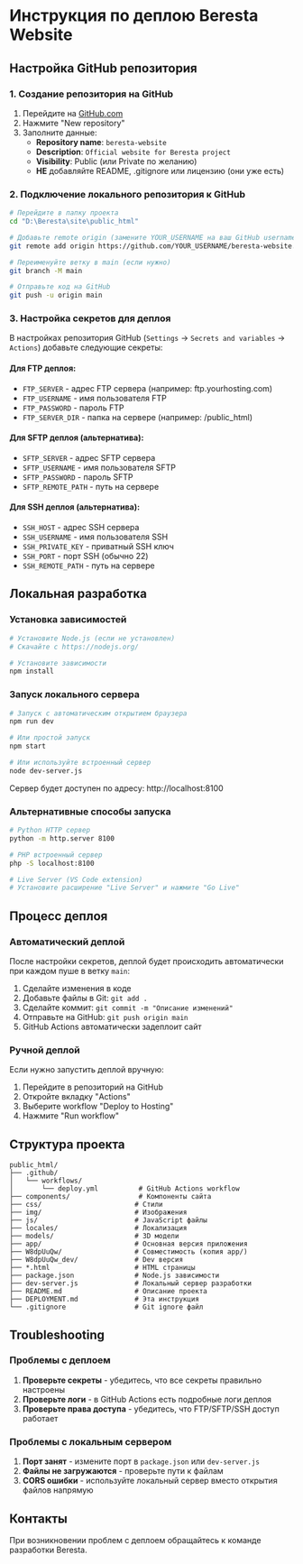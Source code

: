 # Инструкция по деплою Beresta Website

## Настройка GitHub репозитория

### 1. Создание репозитория на GitHub

1. Перейдите на [GitHub.com](https://github.com)
2. Нажмите "New repository"
3. Заполните данные:
   - **Repository name**: `beresta-website`
   - **Description**: `Official website for Beresta project`
   - **Visibility**: Public (или Private по желанию)
   - **НЕ** добавляйте README, .gitignore или лицензию (они уже есть)

### 2. Подключение локального репозитория к GitHub

```bash
# Перейдите в папку проекта
cd "D:\Beresta\site\public_html"

# Добавьте remote origin (замените YOUR_USERNAME на ваш GitHub username)
git remote add origin https://github.com/YOUR_USERNAME/beresta-website.git

# Переименуйте ветку в main (если нужно)
git branch -M main

# Отправьте код на GitHub
git push -u origin main
```

### 3. Настройка секретов для деплоя

В настройках репозитория GitHub (`Settings` → `Secrets and variables` → `Actions`) добавьте следующие секреты:

#### Для FTP деплоя:
- `FTP_SERVER` - адрес FTP сервера (например: ftp.yourhosting.com)
- `FTP_USERNAME` - имя пользователя FTP
- `FTP_PASSWORD` - пароль FTP
- `FTP_SERVER_DIR` - папка на сервере (например: /public_html)

#### Для SFTP деплоя (альтернатива):
- `SFTP_SERVER` - адрес SFTP сервера
- `SFTP_USERNAME` - имя пользователя SFTP
- `SFTP_PASSWORD` - пароль SFTP
- `SFTP_REMOTE_PATH` - путь на сервере

#### Для SSH деплоя (альтернатива):
- `SSH_HOST` - адрес SSH сервера
- `SSH_USERNAME` - имя пользователя SSH
- `SSH_PRIVATE_KEY` - приватный SSH ключ
- `SSH_PORT` - порт SSH (обычно 22)
- `SSH_REMOTE_PATH` - путь на сервере

## Локальная разработка

### Установка зависимостей

```bash
# Установите Node.js (если не установлен)
# Скачайте с https://nodejs.org/

# Установите зависимости
npm install
```

### Запуск локального сервера

```bash
# Запуск с автоматическим открытием браузера
npm run dev

# Или простой запуск
npm start

# Или используйте встроенный сервер
node dev-server.js
```

Сервер будет доступен по адресу: http://localhost:8100

### Альтернативные способы запуска

```bash
# Python HTTP сервер
python -m http.server 8100

# PHP встроенный сервер
php -S localhost:8100

# Live Server (VS Code extension)
# Установите расширение "Live Server" и нажмите "Go Live"
```

## Процесс деплоя

### Автоматический деплой

После настройки секретов, деплой будет происходить автоматически при каждом пуше в ветку `main`:

1. Сделайте изменения в коде
2. Добавьте файлы в Git: `git add .`
3. Сделайте коммит: `git commit -m "Описание изменений"`
4. Отправьте на GitHub: `git push origin main`
5. GitHub Actions автоматически задеплоит сайт

### Ручной деплой

Если нужно запустить деплой вручную:

1. Перейдите в репозиторий на GitHub
2. Откройте вкладку "Actions"
3. Выберите workflow "Deploy to Hosting"
4. Нажмите "Run workflow"

## Структура проекта

```
public_html/
├── .github/
│   └── workflows/
│       └── deploy.yml          # GitHub Actions workflow
├── components/                 # Компоненты сайта
├── css/                       # Стили
├── img/                       # Изображения
├── js/                        # JavaScript файлы
├── locales/                   # Локализация
├── models/                    # 3D модели
├── app/                       # Основная версия приложения
├── W8dpUuQw/                  # Совместимость (копия app/)
├── W8dpUuQw_dev/              # Dev версия
├── *.html                     # HTML страницы
├── package.json               # Node.js зависимости
├── dev-server.js              # Локальный сервер разработки
├── README.md                  # Описание проекта
├── DEPLOYMENT.md              # Эта инструкция
└── .gitignore                 # Git ignore файл
```

## Troubleshooting

### Проблемы с деплоем

1. **Проверьте секреты** - убедитесь, что все секреты правильно настроены
2. **Проверьте логи** - в GitHub Actions есть подробные логи деплоя
3. **Проверьте права доступа** - убедитесь, что FTP/SFTP/SSH доступ работает

### Проблемы с локальным сервером

1. **Порт занят** - измените порт в `package.json` или `dev-server.js`
2. **Файлы не загружаются** - проверьте пути к файлам
3. **CORS ошибки** - используйте локальный сервер вместо открытия файлов напрямую

## Контакты

При возникновении проблем с деплоем обращайтесь к команде разработки Beresta.
